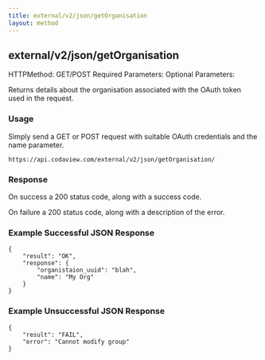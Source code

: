 ```yaml
---
title: external/v2/json/getOrganisation
layout: method
---
```

## external/v2/json/getOrganisation

HTTPMethod: GET/POST
Required Parameters: 
Optional Parameters: 

Returns details about the organisation associated with the OAuth token used in the request.

### Usage

Simply send a GET or POST request with suitable OAuth credentials and the name parameter.

`https://api.codaview.com/external/v2/json/getOrganisation/`

### Response

On success a 200 status code, along with a success code.

On failure a 200 status code, along with a description of the error.

### Example Successful JSON Response

    {
        "result": "OK",
        "response": {
            "organistaion_uuid": "blah",
            "name": "My Org"
        }
    }

### Example Unsuccessful JSON Response

    {
        "result": "FAIL",
        "error": "Cannot modify group" 
    }